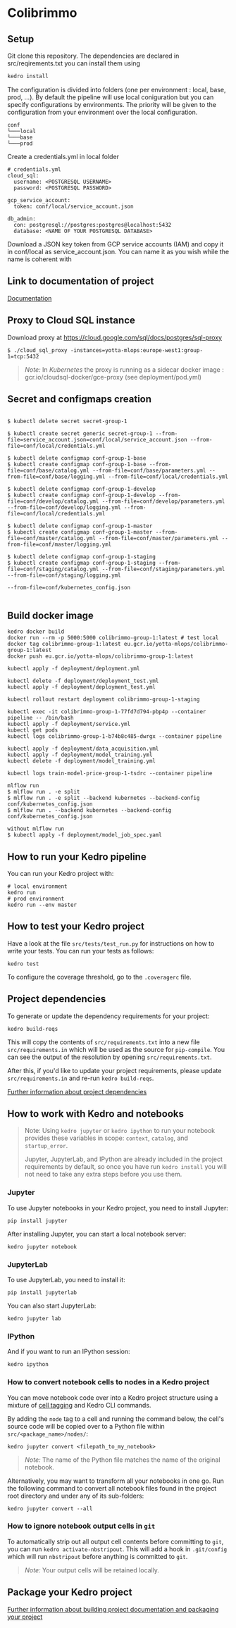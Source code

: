# Colibrimmo
## Setup
Git clone this repository. The dependencies are declared in src/reqirements.txt you can install them using
```bash
kedro install
```

The configuration is divided into folders (one per environment : local, base, prod, ...). By default the pipeline will use local coniguration but you can specify configurations by environments. The priority will be given to the configuration from your environment over the local configuration.
```
conf
└───local
└───base
└───prod
```
Create a credentials.yml in local folder
```
# credentials.yml
cloud_sql:
  username: <POSTGRESQL USERNAME>
  password: <POSTGRESQL PASSWORD>

gcp_service_account:
  token: conf/local/service_account.json

db_admin:
  con: postgresql://postgres:postgres@localhost:5432
  database: <NAME OF YOUR POSTGRESQL DATABASE>
```

Download a JSON key token from GCP service accounts (IAM) and copy it in conf/local as service_account.json. You can name it as you wish while the name is coherent with 

## Link to documentation of project

[Documentation](https://yotta-academy.gitlab.io/mlops-track/project/fall-2020/colibrimmo-group-1/index.html)

## Proxy to Cloud SQL instance
Download proxy at 
https://cloud.google.com/sql/docs/postgres/sql-proxy
```
$ ./cloud_sql_proxy -instances=yotta-mlops:europe-west1:group-1=tcp:5432
```

> *Note:* In *Kubernetes* the proxy is running as a sidecar
docker image : gcr.io/cloudsql-docker/gce-proxy (see deployment/pod.yml)   

## Secret and configmaps creation
```

$ kubectl delete secret secret-group-1

$ kubectl create secret generic secret-group-1 --from-file=service_account.json=conf/local/service_account.json --from-file=conf/local/credentials.yml

$ kubectl delete configmap conf-group-1-base
$ kubectl create configmap conf-group-1-base --from-file=conf/base/catalog.yml --from-file=conf/base/parameters.yml --from-file=conf/base/logging.yml --from-file=conf/local/credentials.yml

$ kubectl delete configmap conf-group-1-develop
$ kubectl create configmap conf-group-1-develop --from-file=conf/develop/catalog.yml --from-file=conf/develop/parameters.yml --from-file=conf/develop/logging.yml --from-file=conf/local/credentials.yml

$ kubectl delete configmap conf-group-1-master
$ kubectl create configmap conf-group-1-master --from-file=conf/master/catalog.yml --from-file=conf/master/parameters.yml --from-file=conf/master/logging.yml 

$ kubectl delete configmap conf-group-1-staging
$ kubectl create configmap conf-group-1-staging --from-file=conf/staging/catalog.yml --from-file=conf/staging/parameters.yml --from-file=conf/staging/logging.yml 

--from-file=conf/kubernetes_config.json


```

## Build docker image

```
kedro docker build
docker run --rm -p 5000:5000 colibrimmo-group-1:latest # test local
docker tag colibrimmo-group-1:latest eu.gcr.io/yotta-mlops/colibrimmo-group-1:latest
docker push eu.gcr.io/yotta-mlops/colibrimmo-group-1:latest
```



```
kubectl apply -f deployment/deployment.yml

kubectl delete -f deployment/deployment_test.yml
kubectl apply -f deployment/deployment_test.yml

kubectl rollout restart deployment colibrimmo-group-1-staging 

kubectl exec -it colibrimmo-group-1-77fd7d794-pbp4p --container pipeline -- /bin/bash
kubectl apply -f deployment/service.yml
kubectl get pods
kubectl logs colibrimmo-group-1-b74b8c485-dwrgx --container pipeline

kubectl apply -f deployment/data_acquisition.yml
kubectl apply -f deployment/model_training.yml
kubectl delete -f deployment/model_training.yml

kubectl logs train-model-price-group-1-tsdrc --container pipeline

mlflow run 
$ mlflow run . -e split
$ mlflow run . -e split --backend kubernetes --backend-config conf/kubernetes_config.json
$ mlflow run . --backend kubernetes --backend-config conf/kubernetes_config.json

without mlflow run
$ kubectl apply -f deployment/model_job_spec.yaml
```
## How to run your Kedro pipeline

You can run your Kedro project with:

```
# local environment
kedro run
# prod environment
kedro run --env master
```

## How to test your Kedro project

Have a look at the file `src/tests/test_run.py` for instructions on how to write your tests. You can run your tests as follows:

```
kedro test
```

To configure the coverage threshold, go to the `.coveragerc` file.

## Project dependencies

To generate or update the dependency requirements for your project:

```
kedro build-reqs
```

This will copy the contents of `src/requirements.txt` into a new file `src/requirements.in` which will be used as the source for `pip-compile`. You can see the output of the resolution by opening `src/requirements.txt`.

After this, if you'd like to update your project requirements, please update `src/requirements.in` and re-run `kedro build-reqs`.

[Further information about project dependencies](https://kedro.readthedocs.io/en/stable/04_kedro_project_setup/01_dependencies.html#project-specific-dependencies)

## How to work with Kedro and notebooks

> Note: Using `kedro jupyter` or `kedro ipython` to run your notebook provides these variables in scope: `context`, `catalog`, and `startup_error`.
>
> Jupyter, JupyterLab, and IPython are already included in the project requirements by default, so once you have run `kedro install` you will not need to take any extra steps before you use them.

### Jupyter
To use Jupyter notebooks in your Kedro project, you need to install Jupyter:

```
pip install jupyter
```

After installing Jupyter, you can start a local notebook server:

```
kedro jupyter notebook
```

### JupyterLab
To use JupyterLab, you need to install it:

```
pip install jupyterlab
```

You can also start JupyterLab:

```
kedro jupyter lab
```

### IPython
And if you want to run an IPython session:

```
kedro ipython
```

### How to convert notebook cells to nodes in a Kedro project
You can move notebook code over into a Kedro project structure using a mixture of [cell tagging](https://jupyter-notebook.readthedocs.io/en/stable/changelog.html#cell-tags) and Kedro CLI commands.

By adding the `node` tag to a cell and running the command below, the cell's source code will be copied over to a Python file within `src/<package_name>/nodes/`:

```
kedro jupyter convert <filepath_to_my_notebook>
```
> *Note:* The name of the Python file matches the name of the original notebook.

Alternatively, you may want to transform all your notebooks in one go. Run the following command to convert all notebook files found in the project root directory and under any of its sub-folders:

```
kedro jupyter convert --all
```

### How to ignore notebook output cells in `git`
To automatically strip out all output cell contents before committing to `git`, you can run `kedro activate-nbstripout`. This will add a hook in `.git/config` which will run `nbstripout` before anything is committed to `git`.

> *Note:* Your output cells will be retained locally.

## Package your Kedro project

[Further information about building project documentation and packaging your project](https://kedro.readthedocs.io/en/stable/03_tutorial/05_package_a_project.html)
